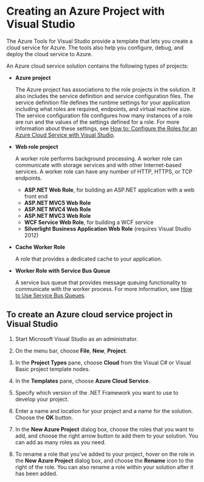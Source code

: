 <properties 
   pageTitle="Creating an Azure project with Visual Studio"
   description="Creating an Azure project with Visual Studio"
   services="visual-studio-online"
   documentationCenter="na"
   authors="kempb"
   manager="douge"
   editor="tlee" />
<tags
	ms.service="multiple"
	ms.date="08/24/2015"
	wacn.date=""/>

# Creating an Azure Project with Visual Studio

The Azure Tools for Visual Studio provide a template that lets you create a cloud service for Azure. The tools also help you configure, debug, and deploy the cloud service to Azure.

An Azure cloud service solution contains the following types of projects:

- **Azure project** 
    
    The Azure project has associations to the role projects in the solution. It also includes the service definition and service configuration files. The service definition file defines the runtime settings for your application including what roles are required, endpoints, and virtual machine size. The service configuration file configures how many instances of a role are run and the values of the settings defined for a role. For more information about these settings, see [How to: Configure the Roles for an Azure Cloud Service with Visual Studio](https://msdn.microsoft.com/zh-cn/library/azure/hh369931.aspx).

- **Web role project**
 
    A worker role performs background processing. A worker role can communicate with storage services and with other Internet-based services. A worker role can have any number of HTTP, HTTPS, or TCP endpoints.

    - **ASP.NET Web Role**, for building an ASP.NET application with a web front end
    - **ASP.NET MVC5 Web Role**
    - **ASP.NET MVC4 Web Role**
    - **ASP.NET MVC3 Web Role**
    - **WCF Service Web Role**, for building a WCF service
    - **Silverlight Business Application Web Role** (requires Visual Studio 2012)

- **Cache Worker Role** 

    A role that provides a dedicated cache to your application.

- **Worker Role with Service Bus Queue** 

    A service bus queue that provides message queuing functionality to communicate with the worker process. For more information, see [How to Use Service Bus Queues](/documentation/articles/service-bus-dotnet-how-to-use-queues/).

## To create an Azure cloud service project in Visual Studio

1. Start Microsoft Visual Studio as an administrator.

1. On the menu bar, choose **File**, **New**, **Project**.

1. In the **Project Types** pane, choose **Cloud** from the Visual C# or Visual Basic project template nodes.

1. In the **Templates** pane, choose  **Azure Cloud Service**.

1. Specify which version of the .NET Framework you want to use to develop your project.

1. Enter a name and location for your project and a name for the solution. Choose the **OK** button.

1. In the **New Azure Project** dialog box, choose the roles that you want to add, and choose the right arrow button to add them to your solution. You can add as many roles as you need.

1. To rename a role that you've added to your project, hover on the role in the **New Azure Project** dialog box, and choose the **Rename** icon to the right of the role. You can also rename a role within your solution after it has been added.


